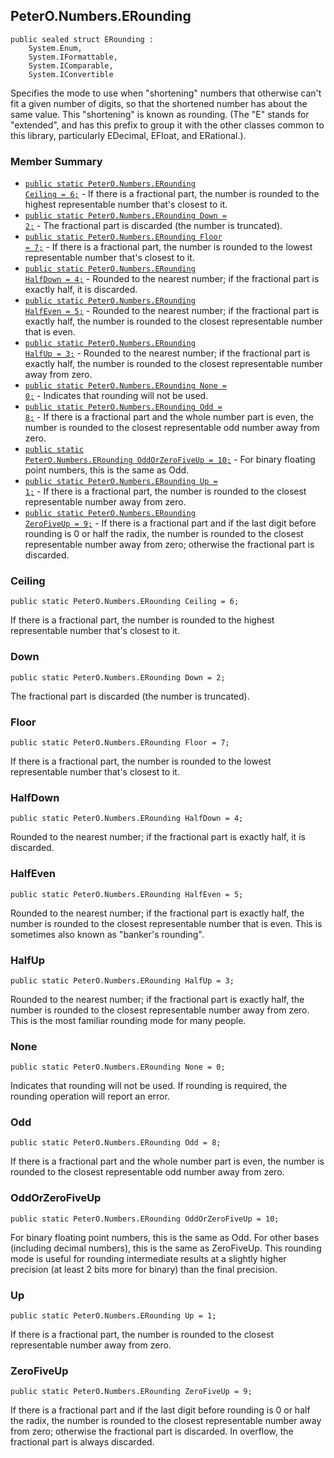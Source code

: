 ## PeterO.Numbers.ERounding

    public sealed struct ERounding :
        System.Enum,
        System.IFormattable,
        System.IComparable,
        System.IConvertible

 Specifies the mode to use when "shortening" numbers that otherwise can't fit a given number of digits, so that the shortened number has about the same value. This "shortening" is known as rounding. (The "E" stands for "extended", and has this prefix to group it with the other classes common to this library, particularly EDecimal, EFloat, and ERational.).

### Member Summary
* <code>[public static PeterO.Numbers.ERounding Ceiling = 6;](#Ceiling)</code> - If there is a fractional part, the number is rounded to the highest representable number that's closest to it.
* <code>[public static PeterO.Numbers.ERounding Down = 2;](#Down)</code> - The fractional part is discarded (the number is truncated).
* <code>[public static PeterO.Numbers.ERounding Floor = 7;](#Floor)</code> - If there is a fractional part, the number is rounded to the lowest representable number that's closest to it.
* <code>[public static PeterO.Numbers.ERounding HalfDown = 4;](#HalfDown)</code> - Rounded to the nearest number; if the fractional part is exactly half, it is discarded.
* <code>[public static PeterO.Numbers.ERounding HalfEven = 5;](#HalfEven)</code> - Rounded to the nearest number; if the fractional part is exactly half, the number is rounded to the closest representable number that is even.
* <code>[public static PeterO.Numbers.ERounding HalfUp = 3;](#HalfUp)</code> - Rounded to the nearest number; if the fractional part is exactly half, the number is rounded to the closest representable number away from zero.
* <code>[public static PeterO.Numbers.ERounding None = 0;](#None)</code> - Indicates that rounding will not be used.
* <code>[public static PeterO.Numbers.ERounding Odd = 8;](#Odd)</code> - If there is a fractional part and the whole number part is even, the number is rounded to the closest representable odd number away from zero.
* <code>[public static PeterO.Numbers.ERounding OddOrZeroFiveUp = 10;](#OddOrZeroFiveUp)</code> - For binary floating point numbers, this is the same as Odd.
* <code>[public static PeterO.Numbers.ERounding Up = 1;](#Up)</code> - If there is a fractional part, the number is rounded to the closest representable number away from zero.
* <code>[public static PeterO.Numbers.ERounding ZeroFiveUp = 9;](#ZeroFiveUp)</code> - If there is a fractional part and if the last digit before rounding is 0 or half the radix, the number is rounded to the closest representable number away from zero; otherwise the fractional part is discarded.

<a id="Ceiling"></a>
### Ceiling

    public static PeterO.Numbers.ERounding Ceiling = 6;

 If there is a fractional part, the number is rounded to the highest representable number that's closest to it.  <a id="Down"></a>
### Down

    public static PeterO.Numbers.ERounding Down = 2;

 The fractional part is discarded (the number is truncated).  <a id="Floor"></a>
### Floor

    public static PeterO.Numbers.ERounding Floor = 7;

 If there is a fractional part, the number is rounded to the lowest representable number that's closest to it.  <a id="HalfDown"></a>
### HalfDown

    public static PeterO.Numbers.ERounding HalfDown = 4;

 Rounded to the nearest number; if the fractional part is exactly half, it is discarded.  <a id="HalfEven"></a>
### HalfEven

    public static PeterO.Numbers.ERounding HalfEven = 5;

 Rounded to the nearest number; if the fractional part is exactly half, the number is rounded to the closest representable number that is even. This is sometimes also known as "banker's rounding".  <a id="HalfUp"></a>
### HalfUp

    public static PeterO.Numbers.ERounding HalfUp = 3;

 Rounded to the nearest number; if the fractional part is exactly half, the number is rounded to the closest representable number away from zero. This is the most familiar rounding mode for many people.  <a id="None"></a>
### None

    public static PeterO.Numbers.ERounding None = 0;

 Indicates that rounding will not be used. If rounding is required, the rounding operation will report an error.  <a id="Odd"></a>
### Odd

    public static PeterO.Numbers.ERounding Odd = 8;

 If there is a fractional part and the whole number part is even, the number is rounded to the closest representable odd number away from zero.  <a id="OddOrZeroFiveUp"></a>
### OddOrZeroFiveUp

    public static PeterO.Numbers.ERounding OddOrZeroFiveUp = 10;

 For binary floating point numbers, this is the same as Odd. For other bases (including decimal numbers), this is the same as ZeroFiveUp. This rounding mode is useful for rounding intermediate results at a slightly higher precision (at least 2 bits more for binary) than the final precision.  <a id="Up"></a>
### Up

    public static PeterO.Numbers.ERounding Up = 1;

 If there is a fractional part, the number is rounded to the closest representable number away from zero.  <a id="ZeroFiveUp"></a>
### ZeroFiveUp

    public static PeterO.Numbers.ERounding ZeroFiveUp = 9;

 If there is a fractional part and if the last digit before rounding is 0 or half the radix, the number is rounded to the closest representable number away from zero; otherwise the fractional part is discarded. In overflow, the fractional part is always discarded.
